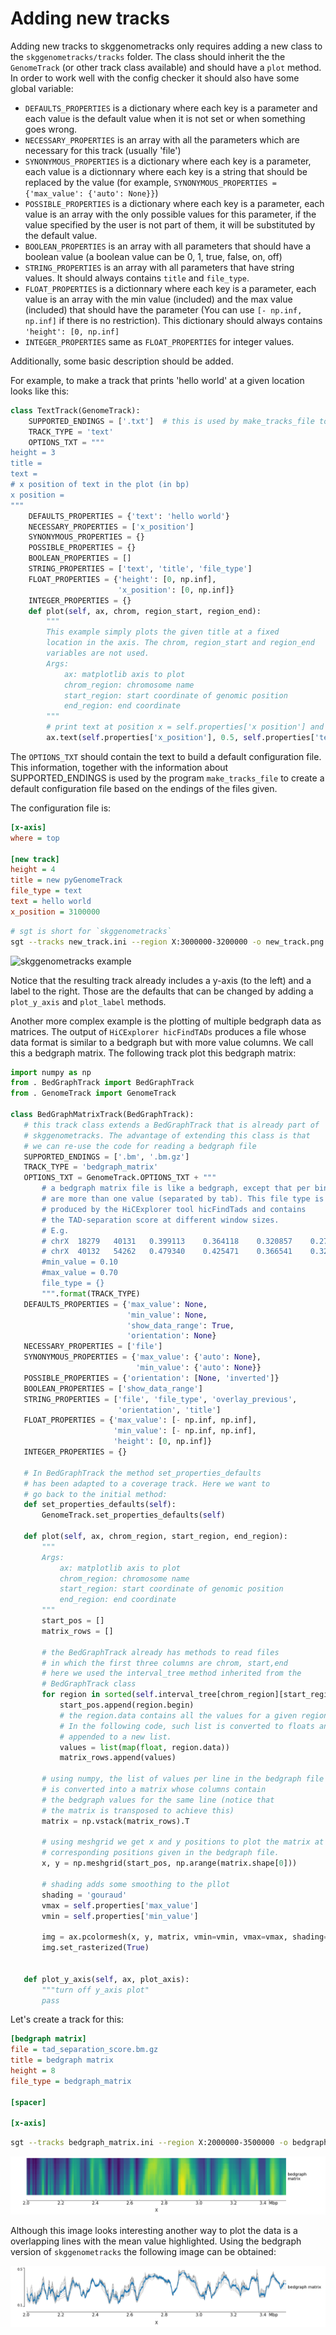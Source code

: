 Adding new tracks
=================
Adding new tracks to skggenometracks only requires adding a new class to the `skggenometracks/tracks` folder.
The class should inherit the the `GenomeTrack` (or other track class available) and should have a `plot` method.
In order to work well with the config checker it should also have some global variable:
- `DEFAULTS_PROPERTIES` is a dictionary where each key is a parameter and each value is the default value when it is not set or when something goes wrong.
- `NECESSARY_PROPERTIES` is an array with all the parameters which are necessary for this track (usually 'file')
- `SYNONYMOUS_PROPERTIES` is a dictionary where each key is a parameter, each value is a dictionnary where each key is a string that should be replaced by the value (for example, `SYNONYMOUS_PROPERTIES = {'max_value': {'auto': None}}`)
- `POSSIBLE_PROPERTIES` is a dictionary where each key is a parameter, each value is an array with the only possible values for this parameter, if the value specified by the user is not part of them, it will be substituted by the default value.
- `BOOLEAN_PROPERTIES` is an array with all parameters that should have a boolean value (a boolean value can be 0, 1, true, false, on, off)
- `STRING_PROPERTIES` is an array with all parameters that have string values. It should always contains `title` and `file_type`.
- `FLOAT_PROPERTIES` is a dictionnary where each key is a parameter, each value is an array with the min value (included) and the max value (included) that should have the parameter (You can use `[- np.inf, np.inf]` if there is no restriction). This dictionary should always contains `'height': [0, np.inf]`
- `INTEGER_PROPERTIES` same as `FLOAT_PROPERTIES` for integer values.

Additionally, some basic description should be added.

For example, to make a track that prints 'hello world' at a given location looks like this:

```python
class TextTrack(GenomeTrack):
    SUPPORTED_ENDINGS = ['.txt']  # this is used by make_tracks_file to guess the type of track based on file name
    TRACK_TYPE = 'text'
    OPTIONS_TXT = """
height = 3
title =
text =
# x position of text in the plot (in bp)
x position =
"""
    DEFAULTS_PROPERTIES = {'text': 'hello world'}
    NECESSARY_PROPERTIES = ['x_position']
    SYNONYMOUS_PROPERTIES = {}
    POSSIBLE_PROPERTIES = {}
    BOOLEAN_PROPERTIES = []
    STRING_PROPERTIES = ['text', 'title', 'file_type']
    FLOAT_PROPERTIES = {'height': [0, np.inf],
                        'x_position': [0, np.inf]}
    INTEGER_PROPERTIES = {}
    def plot(self, ax, chrom, region_start, region_end):
        """
        This example simply plots the given title at a fixed
        location in the axis. The chrom, region_start and region_end
        variables are not used.
        Args:
            ax: matplotlib axis to plot
            chrom_region: chromosome name
            start_region: start coordinate of genomic position
            end_region: end coordinate
        """
        # print text at position x = self.properties['x position'] and y = 0.5 (center of the plot)
        ax.text(self.properties['x_position'], 0.5, self.properties['text'])

```

The `OPTIONS_TXT` should contain the text to build a default configuration file.
This information, together with the information about SUPPORTED_ENDINGS is used
by the program `make_tracks_file` to create a default configuration file
based on the endings of the files given.

The configuration file is:

```INI
[x-axis]
where = top

[new track]
height = 4
title = new pyGenomeTrack
file_type = text
text = hello world
x_position = 3100000
```

```bash
# sgt is short for `skggenometracks`
sgt --tracks new_track.ini --region X:3000000-3200000 -o new_track.png
```

![skggenometracks example](./examples/new_track.png)

Notice that the resulting track already includes a y-axis (to the left) and
a label to the right. Those are the defaults that can be changed by
adding a `plot_y_axis` and `plot_label` methods.

Another more complex example is the plotting of multiple bedgraph data as matrices. The output of `HiCExplorer hicFindTADs` produces a file whose data format
is similar to a bedgraph but with more value columns. We call this a bedgraph matrix. The following track plot this bedgraph matrix:

 ```python
import numpy as np
from . BedGraphTrack import BedGraphTrack
from . GenomeTrack import GenomeTrack

class BedGraphMatrixTrack(BedGraphTrack):
    # this track class extends a BedGraphTrack that is already part of
    # skggenometracks. The advantage of extending this class is that
    # we can re-use the code for reading a bedgraph file
    SUPPORTED_ENDINGS = ['.bm', '.bm.gz']
    TRACK_TYPE = 'bedgraph_matrix'
    OPTIONS_TXT = GenomeTrack.OPTIONS_TXT + """
        # a bedgraph matrix file is like a bedgraph, except that per bin there
        # are more than one value (separated by tab). This file type is
        # produced by the HiCExplorer tool hicFindTads and contains
        # the TAD-separation score at different window sizes.
        # E.g.
        # chrX	18279	40131	0.399113	0.364118	0.320857	0.274307
        # chrX	40132	54262	0.479340	0.425471	0.366541	0.324736
        #min_value = 0.10
        #max_value = 0.70
        file_type = {}
        """.format(TRACK_TYPE)
    DEFAULTS_PROPERTIES = {'max_value': None,
                           'min_value': None,
                           'show_data_range': True,
                           'orientation': None}
    NECESSARY_PROPERTIES = ['file']
    SYNONYMOUS_PROPERTIES = {'max_value': {'auto': None},
                             'min_value': {'auto': None}}
    POSSIBLE_PROPERTIES = {'orientation': [None, 'inverted']}
    BOOLEAN_PROPERTIES = ['show_data_range']
    STRING_PROPERTIES = ['file', 'file_type', 'overlay_previous',
                         'orientation', 'title']
    FLOAT_PROPERTIES = {'max_value': [- np.inf, np.inf],
                        'min_value': [- np.inf, np.inf],
                        'height': [0, np.inf]}
    INTEGER_PROPERTIES = {}

    # In BedGraphTrack the method set_properties_defaults
    # has been adapted to a coverage track. Here we want to
    # go back to the initial method:
    def set_properties_defaults(self):
        GenomeTrack.set_properties_defaults(self)

    def plot(self, ax, chrom_region, start_region, end_region):
        """
        Args:
            ax: matplotlib axis to plot
            chrom_region: chromosome name
            start_region: start coordinate of genomic position
            end_region: end coordinate
        """
        start_pos = []
        matrix_rows = []

        # the BedGraphTrack already has methods to read files
        # in which the first three columns are chrom, start,end
        # here we used the interval_tree method inherited from the
        # BedGraphTrack class
        for region in sorted(self.interval_tree[chrom_region][start_region - 10000:end_region + 10000]):
            start_pos.append(region.begin)
            # the region.data contains all the values for a given region
            # In the following code, such list is converted to floats and
            # appended to a new list.
            values = list(map(float, region.data))
            matrix_rows.append(values)

        # using numpy, the list of values per line in the bedgraph file
        # is converted into a matrix whose columns contain
        # the bedgraph values for the same line (notice that
        # the matrix is transposed to achieve this)
        matrix = np.vstack(matrix_rows).T

        # using meshgrid we get x and y positions to plot the matrix at
        # corresponding positions given in the bedgraph file.
        x, y = np.meshgrid(start_pos, np.arange(matrix.shape[0]))

        # shading adds some smoothing to the pllot
        shading = 'gouraud'
        vmax = self.properties['max_value']
        vmin = self.properties['min_value']

        img = ax.pcolormesh(x, y, matrix, vmin=vmin, vmax=vmax, shading=shading)
        img.set_rasterized(True)


    def plot_y_axis(self, ax, plot_axis):
        """turn off y_axis plot"
        pass
 ```


Let's create a track for this:

```INI
[bedgraph matrix]
file = tad_separation_score.bm.gz
title = bedgraph matrix
height = 8
file_type = bedgraph_matrix

[spacer]

[x-axis]
```

```bash
sgt --tracks bedgraph_matrix.ini --region X:2000000-3500000 -o bedgraph_matrix.png
```

![skggenometracks example](./examples/bedgraph_matrix.png)

Although this image looks interesting another way to plot
the data is a overlapping lines with the mean value highlighted.
Using the bedgraph version of `skggenometracks` the following image
can be obtained:

![skggenometracks example](./examples/bedgraph_matrix_lines.png)

